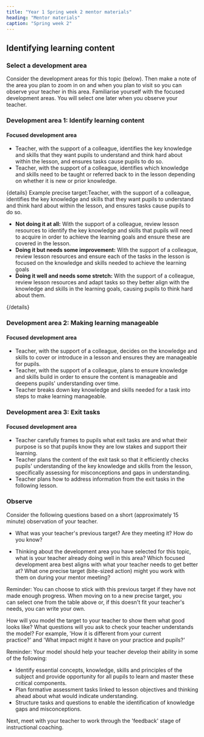 ```yaml
---
title: "Year 1 Spring week 2 mentor materials"
heading: "Mentor materials"
caption: "Spring week 2"
---
```


## Identifying learning content

### Select a development area

Consider the development areas for this topic (below). Then make a note of the area you plan to zoom in on and when you plan to visit so you can observe your teacher in this area. Familiarise yourself with the focused development areas. You will select one later when you observe your teacher.

### Development area 1: Identify learning content

#### Focused development area

- Teacher, with the support of a colleague, identifies the key knowledge and skills that they want pupils to understand and think hard about within the lesson, and ensures tasks cause pupils to do so.
- Teacher, with the support of a colleague, identifies which knowledge and skills need to be taught or referred back to in the lesson depending on whether it is new or prior knowledge.

{details}
Example precise target:Teacher, with the support of a colleague, identifies the key knowledge and skills that they want pupils to understand and think hard about within the lesson, and ensures tasks cause pupils to do so.

- **Not doing it at all:** With the support of a colleague, review lesson resources to identify the key knowledge and skills that pupils will need to acquire in order to achieve the learning goals and ensure these are covered in the lesson.
- **Doing it but needs some improvement:** With the support of a colleague, review lesson resources and ensure each of the tasks in the lesson is focused on the knowledge and skills needed to achieve the learning goals
- **Doing it well and needs some stretch:** With the support of a colleague, review lesson resources and adapt tasks so they better align with the knowledge and skills in the learning goals, causing pupils to think hard about them.

{/details}

### Development area 2: Making learning manageable

#### Focused development area

- Teacher, with the support of a colleague, decides on the knowledge and skills to cover or introduce in a lesson and ensures they are manageable for pupils.
- Teacher, with the support of a colleague, plans to ensure knowledge and skills build in order to ensure the content is manageable and deepens pupils' understanding over time.
- Teacher breaks down key knowledge and skills needed for a task into steps to make learning manageable.

### Development area 3: Exit tasks

#### Focused development area

- Teacher carefully frames to pupils what exit tasks are and what their purpose is so that pupils know they are low stakes and support their learning.
- Teacher plans the content of the exit task so that it efficiently checks pupils' understanding of the key knowledge and skills from the lesson, specifically assessing for misconceptions and gaps in understanding.
- Teacher plans how to address information from the exit tasks in the following lesson.

### Observe

Consider the following questions based on a short (approximately 15 minute) observation of your teacher.

- What was your teacher's previous target? Are they meeting it? How do you know?

- Thinking about the development area you have selected for this topic, what is your teacher already doing well in this area? Which focused development area best aligns with what your teacher needs to get better at? What one precise target (bite-sized action) might you work with them on during your mentor meeting?

Reminder: You can choose to stick with this previous target if they have not made enough progress. When moving on to a new precise target, you can select one from the table above or, if this doesn't fit your teacher's needs, you can write your own.

How will you model the target to your teacher to show them what good looks like? What questions will you ask to check your teacher understands the model? For example, 'How it is different from your current practice?' and 'What impact might it have on your practice and pupils?'

Reminder: Your model should help your teacher develop their ability in some of the following:

- Identify essential concepts, knowledge, skills and principles of the subject and provide opportunity for all pupils to learn and master these critical components.
- Plan formative assessment tasks linked to lesson objectives and thinking ahead about what would indicate understanding.
- Structure tasks and questions to enable the identification of knowledge gaps and misconceptions.

Next, meet with your teacher to work through the 'feedback' stage of instructional coaching.
